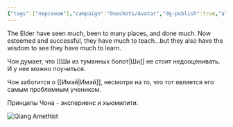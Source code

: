 ```yaml
---
{"tags":["персонаж"],"campaign":"Oneshots/Avatar","dg-publish":true,"aliases":["Qiang Amethist"],"permalink":"/chon/","dgPassFrontmatter":true}
---
```


The Elder have seen much, been to many places, and done much. Now esteemed and successful, they have much to teach…but they also have the wisdom to see they have much to learn.

Чон думает, что [[Ши из туманных болот\|Ши]] не стоит недооценивать. И у нее можно поучиться.

Чон заботится о [[Имэй\|Имэй]], несмотря на то, что тот является его самым проблемным учеником.

Принципы Чона - экспериенс и хьюмилити.

![Qiang Amethist](https://i.imgur.com/31MutAn.jpeg)